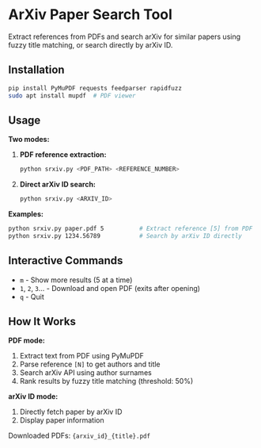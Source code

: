 # ArXiv Paper Search Tool

Extract references from PDFs and search arXiv for similar papers using fuzzy title matching, or search directly by arXiv ID.

## Installation

```bash
pip install PyMuPDF requests feedparser rapidfuzz
sudo apt install mupdf  # PDF viewer
```

## Usage

**Two modes:**

1. **PDF reference extraction:**
   ```bash
   python srxiv.py <PDF_PATH> <REFERENCE_NUMBER>
   ```

2. **Direct arXiv ID search:**
   ```bash
   python srxiv.py <ARXIV_ID>
   ```

**Examples:**
```bash
python srxiv.py paper.pdf 5          # Extract reference [5] from PDF
python srxiv.py 1234.56789           # Search by arXiv ID directly
```

## Interactive Commands

- `m` - Show more results (5 at a time)
- `1`, `2`, `3`... - Download and open PDF (exits after opening)
- `q` - Quit

## How It Works

**PDF mode:**
1. Extract text from PDF using PyMuPDF
2. Parse reference `[N]` to get authors and title
3. Search arXiv API using author surnames
4. Rank results by fuzzy title matching (threshold: 50%)

**arXiv ID mode:**
1. Directly fetch paper by arXiv ID
2. Display paper information

Downloaded PDFs: `{arxiv_id}_{title}.pdf`


